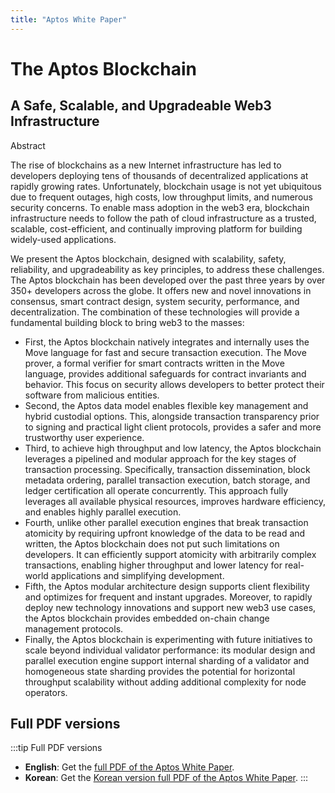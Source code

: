 ```yaml
---
title: "Aptos White Paper"
---
```


<head>
  <link rel="canonical" href="https://aptosfoundation.org/whitepaper" />
</head>

# The Aptos Blockchain
## A Safe, Scalable, and Upgradeable Web3 Infrastructure

Abstract

The rise of blockchains as a new Internet infrastructure has led to developers deploying tens of
thousands of decentralized applications at rapidly growing rates. Unfortunately, blockchain usage
is not yet ubiquitous due to frequent outages, high costs, low throughput limits, and numerous
security concerns. To enable mass adoption in the web3 era, blockchain infrastructure needs
to follow the path of cloud infrastructure as a trusted, scalable, cost-efficient, and continually
improving platform for building widely-used applications.

We present the Aptos blockchain, designed with scalability, safety, reliability, and upgradeability
as key principles, to address these challenges. The Aptos blockchain has been developed over the
past three years by over 350+ developers across the globe. It offers new and novel innovations
in consensus, smart contract design, system security, performance, and decentralization. The
combination of these technologies will provide a fundamental building block to bring web3 to the
masses:

- First, the Aptos blockchain natively integrates and internally uses the Move language for fast
and secure transaction execution. The Move prover, a formal verifier for smart contracts
written in the Move language, provides additional safeguards for contract invariants and
behavior. This focus on security allows developers to better protect their software from
malicious entities.
- Second, the Aptos data model enables flexible key management and hybrid custodial options.
This, alongside transaction transparency prior to signing and practical light client protocols,
provides a safer and more trustworthy user experience.
- Third, to achieve high throughput and low latency, the Aptos blockchain leverages a pipelined
and modular approach for the key stages of transaction processing. Specifically, transaction
dissemination, block metadata ordering, parallel transaction execution, batch storage, and
ledger certification all operate concurrently. This approach fully leverages all available physical resources, improves hardware efficiency, and enables highly parallel execution.
- Fourth, unlike other parallel execution engines that break transaction atomicity by requiring
upfront knowledge of the data to be read and written, the Aptos blockchain does not put
such limitations on developers. It can efficiently support atomicity with arbitrarily complex
transactions, enabling higher throughput and lower latency for real-world applications and
simplifying development.
- Fifth, the Aptos modular architecture design supports client flexibility and optimizes for
frequent and instant upgrades. Moreover, to rapidly deploy new technology innovations
and support new web3 use cases, the Aptos blockchain provides embedded on-chain change
management protocols.
- Finally, the Aptos blockchain is experimenting with future initiatives to scale beyond individual validator performance: its modular design and parallel execution engine support internal
sharding of a validator and homogeneous state sharding provides the potential for horizontal
throughput scalability without adding additional complexity for node operators.

## Full PDF versions

:::tip Full PDF versions

- **English**: Get the [full PDF of the Aptos White Paper](/papers/Aptos-Whitepaper.pdf).
- **Korean**: Get the [Korean version full PDF of the Aptos White Paper](/papers/whitepaper-korean.pdf).
:::
